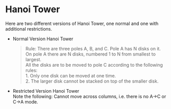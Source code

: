 # Hanoi Tower
Here are two different versions of Hanoi Tower, one normal and one with additional restrictions.

* Normal Version Hanoi Tower  
    > Rule: There are three poles A, B, and C. Pole A has N disks on it.  
              On pole A there are N disks, numbered 1 to N from smallest to largest.  
              All the disks are to be moved to pole C according to the following rules:  
                1. Only one disk can be moved at one time.  
                2. The larger disk cannot be stacked on top of the smaller disk.  

* Restricted Version Hanoi Tower  
  Note the following: Cannot move across columns, i.e. there is no A→C or C→A mode.

